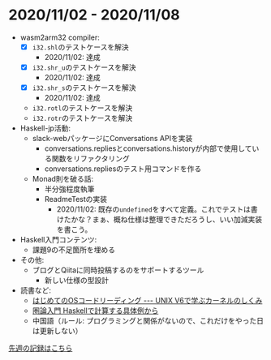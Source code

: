 # 2020/11/02 - 2020/11/08

- wasm2arm32 compiler:
    - [x] `i32.shl`のテストケースを解決
        - 2020/11/02: 達成
    - [x] `i32.shr_u`のテストケースを解決
        - 2020/11/02: 達成
    - [x] `i32.shr_s`のテストケースを解決
        - 2020/11/02: 達成
    - `i32.rotl`のテストケースを解決
    - `i32.rotr`のテストケースを解決
- Haskell-jp活動:
    - slack-webパッケージにConversations APIを実装
        - conversations.repliesとconversations.historyが内部で使用している関数をリファクタリング
        - conversations.repliesのテスト用コマンドを作る
    - Monad則を破る話:
        - 半分強程度執筆
        - ReadmeTestの実装
            - 2020/11/02: 既存の`undefined`をすべて定義。これでテストは書けたかな？まぁ、概ね仕様は整理できただろうし、いい加減実装を書こう。
- Haskell入門コンテンツ:
    - 課題9の不足箇所を埋める
- その他:
    - ブログとQiitaに同時投稿するのをサポートするツール
        - 新しい仕様の型設計
- 読書など:
    - [はじめてのOSコードリーディング --- UNIX V6で学ぶカーネルのしくみ](https://gihyo.jp/dp/ebook/2013/978-4-7741-5517-3)
    - [圏論入門 Haskellで計算する具体例から](https://www.nippyo.co.jp/shop/book/8340.html)
    - 中国語（ルール: プログラミングと関係がないので、これだけをやった日は更新しない）

[先週の記録はこちら](2020/01.01-11.01.md)
